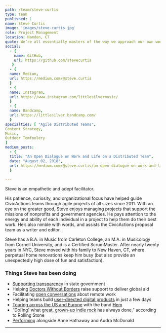 ```yaml
---
path: /team/steve-curtis
type: team
published: 1
name: Steve Curtis
image: 'images/steve-curtis.jpg'
role: Project Management
location: Hamden, CT 
quote: We’re all essentially masters of the way we approach our own work, yet deeply accountable to each other.
social: 
  - {
    name: GitHub,
    url: https://github.com/stevecurtis
   }
  - {
  name: Medium,
  url: https://medium.com/@steve.curtis
  }
  - {
  name: Instagram,
  url: https://www.instagram.com/littlesilvermusic/
  }
  - {
  name: Bandcamp,
  url: https://littlesilver.bandcamp.com/
  }
specialties: [ "Agile Distributed Teams",
Content Strategy,
Music,
Outdoor Tomfoolery
]
medium_posts: 
  - {
  title: "An Open Dialogue on Work and Life on a Distributed Team",
  date: "August 02, 2018",
  url: https://medium.com/@steve.curtis/an-open-dialogue-on-work-and-life-in-a-distributed-team-796ef88813cd
  }
  
---
```


Steve is an empathetic and adept facilitator. 

His patience, curiosity, and organizational focus have helped guide CivicActions teams through agile projects of all sizes since 2011. With an eye on the greater good, Steve enjoys managing projects that support the missions of nonprofits and government agencies. He pays attention to the energy and ability of each individual in a project to help them do their best work. He’s also nimble with words, and assists the CivicActions proposal team as a writer and editor.

Steve has a B.A. in Music from Carleton College, an M.A. in Musicology from Cornell University, and is a Certified ScrumMaster. After nearly twenty years in NYC, Steve moved with his family to New Haven, CT, where perpetual home renovations keep him busy (but also provide an unexpectedly high dose of fun and satisfaction).




### Things Steve has been doing
* [Supporting transparency](https://civicactions.com/case-study/digital-democracy) in state government 
* Helping [Doctors Without Borders](https://civicactions.com/case-study/msf/) raise support to deliver global aid
* Facilitating [open conversations](https://medium.com/@steve.curtis/an-open-dialogue-on-work-and-life-in-a-distributed-team-796ef88813cd) about remote work 
* Helping teams build [user-directed digital products](http://www.govtech.com/civic/3-Tips-for-Joining-Californias-Agile-Government-Vendor-Pool.html) in just a few days
* [Touring across the US and Europe](http://www.allabouthem.com/tour.htm) with the band [Hem](https://www.hemmusic.com/)
* “Do[ing] what [great, grown-up indie rock](https://littlesilver.bandcamp.com/track/one-stepper) has always done,” according to Rolling Stone
* [Performing](https://www.nytimes.com/2009/06/26/theater/reviews/26night.html) alongside Anne Hathaway and Audra McDonald

-------------------------------


